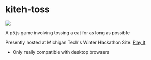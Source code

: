 # kiteh-toss

![](https://github.com/larryschirmer/kiteh-toss/raw/master/kiteh_toss.gif)

A p5.js game involving tossing a cat for as long as possible

Presently hosted at Michigan Tech's Winter Hackathon Site: [Play It](https://0h8p4qel6d.execute-api.us-west-2.amazonaws.com/staging/)

* Only really compatible with desktop browsers
